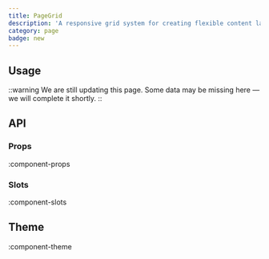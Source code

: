 ```yaml
---
title: PageGrid
description: 'A responsive grid system for creating flexible content layouts.'
category: page
badge: new
---
```


## Usage

::warning
We are still updating this page. Some data may be missing here — we will complete it shortly.
::

## API

### Props

:component-props

### Slots

:component-slots

## Theme

:component-theme
